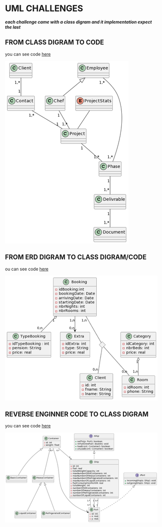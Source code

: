 # UML CHALLENGES

***each challenge came with a class digram and it implementation expect the last***

## FROM CLASS DIGRAM TO CODE

you can see code [here](https://github.com/aymane-smi/uml-challenges/tree/master/challenge1)

![challenge1](prob1.png)

## FROM ERD DIGRAM TO CLASS DIGRAM/CODE

ou can see code [here](https://github.com/aymane-smi/uml-challenges/tree/master/challenge2)

![challenge 2](prob2.png)

## REVERSE ENGINNER CODE TO CLASS DIGRAM

you can see code [here](https://github.com/arasgungore/CMPE160-projects/tree/main/ShipsAndPorts)

![challenge 3](prob3.png)